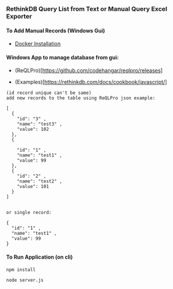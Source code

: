 ### RethinkDB Query List from Text or Manual Query Excel Exporter

#### To Add Manual Records (Windows Gui)

- [Docker Installation](https://hub.docker.com/r/eaeoz/rethinkdb-query-app)

#### Windows App to manage database from gui:

- (ReQLPro)[https://github.com/codehangar/reqlpro/releases]

- (Examples)[https://rethinkdb.com/docs/cookbook/javascript/]

```
(id record unique can't be same)
add new records to the table using ReQLPro json example:

[
  {
    "id": "3" ,
    "name": "test3" ,
    "value": 102
  },
  {

    "id": "1" ,
    "name": "test1" ,
    "value": 99
  },
  {
    "id": "2" ,
    "name": "test2" ,
    "value": 101
  }
]


or single record:

{
  "id": "1" ,
  "name": "test1" ,
  "value": 99
}

```

#### To Run Application (on cli)

`npm install`

`node server.js`
